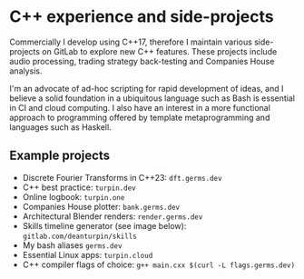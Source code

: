 # C++ experience and side-projects

Commercially I develop using C++17, therefore I maintain various
side-projects on GitLab to explore new C++ features. These projects include audio processing, trading strategy back-testing and Companies
House analysis.

I'm an advocate of ad-hoc scripting for rapid development of ideas, and I
believe a solid foundation in a ubiquitous language such as Bash is essential
in CI and cloud computing. I also have an interest in a more functional
approach to programming offered by template metaprogramming and languages such
as Haskell.

## Example projects

- Discrete Fourier Transforms in C++23: `dft.germs.dev`
- C++ best practice: `turpin.dev`
- Online logbook: `turpin.one`
- Companies House plotter: `bank.germs.dev`
- Architectural Blender renders: `render.germs.dev`
- Skills timeline generator (see image below): `gitlab.com/deanturpin/skills`
- My bash aliases `germs.dev`
- Essential Linux apps: `turpin.cloud`
- C++ compiler flags of choice: `g++ main.cxx $(curl -L flags.germs.dev)`

